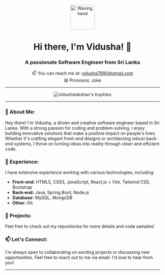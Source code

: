 <!-- Add an animated waving hand GIF -->
<p align="center">
  <img src="https://media.giphy.com/media/WUlplcMpOCEmTGBtBW/giphy.gif" alt="Waving hand" width="80" height="80">
</p>

<h1 align="center">Hi there, I'm Vidusha! 👋</h1>
<h3 align="center">A passionate Software Engineer from Sri Lanka</h3>

<p align="center"> 
  📫 You can reach me at: <a href="mailto:vidusha7890@gmail.com">vidusha7890@gmail.com</a><br>
  😄 Pronouns: Joke
</p>

---

<!-- Add an animated trophy animation -->
<p align="center"> 
  <img src="https://github-profile-trophy.vercel.app/?username=vidushalakshan&theme=dracula&column=7&margin-w=15" alt="vidushalakshan's trophies" />
</p>

---

### 🌟 About Me:

Hey there! I'm Vidusha, a driven and creative software engineer based in Sri Lanka. With a strong passion for coding and problem-solving, I enjoy building innovative solutions that make a positive impact on people's lives. Whether it's crafting elegant front-end designs or architecting robust back-end systems, I thrive on turning ideas into reality through clean and efficient code.

### 💼 Experience:

I have extensive experience working with various technologies, including:

- **Front-end:** HTML5, CSS3, JavaScript, React.js + Vite, Tailwind CSS, Bootstrap
- **Back-end:** Java, Spring Boot, Node.js
- **Database:** MySQL, MongoDB
- **Other:**  Git

### 🚀 Projects:

Feel free to check out my repositories for more details and code samples!

### 📫 Let's Connect:

I'm always open to collaborating on exciting projects or discussing new opportunities. Feel free to reach out to me via email. I'd love to hear from you!

---
